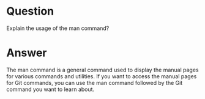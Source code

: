 # Question

Explain the usage of the man command?

# Answer

The man command is a general command used to display the manual pages for various commands and utilities. If you want to access the manual pages for Git commands, you can use the man command followed by the Git command you want to learn about.